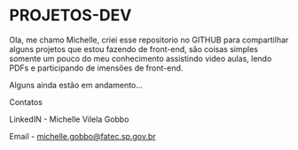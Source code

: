 # PROJETOS-DEV

Ola, me chamo Michelle, criei esse repositorio no GITHUB para compartilhar alguns projetos que estou fazendo de front-end, são coisas simples somente um pouco do meu
conhecimento assistindo video aulas, lendo PDFs e participando de imensões de front-end.

Alguns ainda estão em andamento...


Contatos

LinkedIN - Michelle Vilela Gobbo

Email - michelle.gobbo@fatec.sp.gov.br
